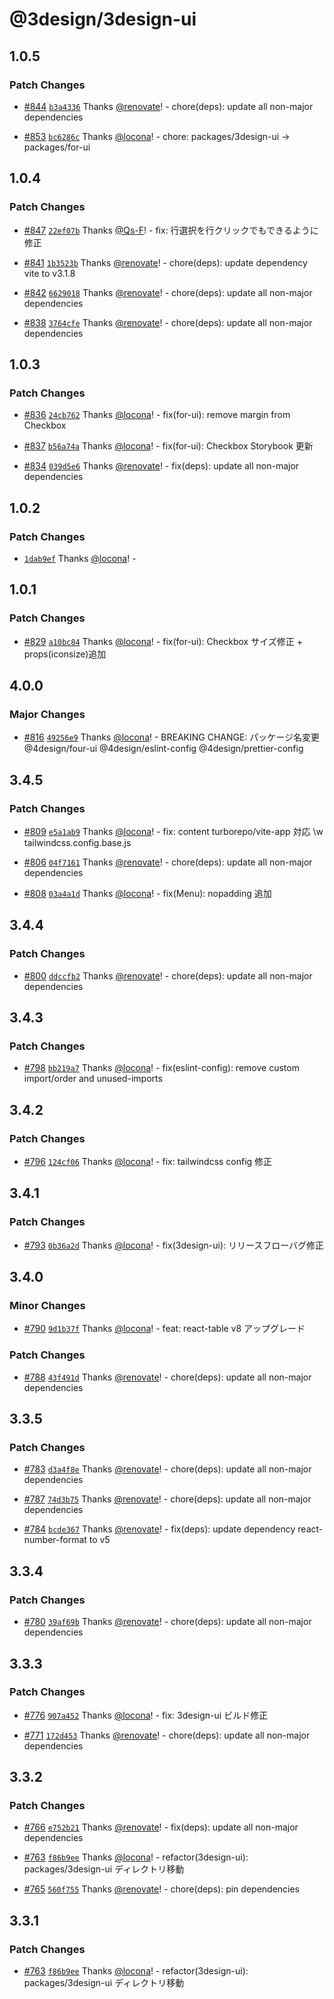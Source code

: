# @3design/3design-ui

## 1.0.5

### Patch Changes

- [#844](https://github.com/4-design/for-ui/pull/844) [`b3a4336`](https://github.com/4-design/for-ui/commit/b3a433647d8bf6c1247a103e198aa5f310da9c5e) Thanks [@renovate](https://github.com/apps/renovate)! - chore(deps): update all non-major dependencies

- [#853](https://github.com/4-design/for-ui/pull/853) [`bc6286c`](https://github.com/4-design/for-ui/commit/bc6286c61409836052b68d55f47f9725917df5ee) Thanks [@locona](https://github.com/locona)! - chore: packages/3design-ui -> packages/for-ui

## 1.0.4

### Patch Changes

- [#847](https://github.com/4-design/for-ui/pull/847) [`22ef07b`](https://github.com/4-design/for-ui/commit/22ef07ba177e855c8f9b5503eef21e1a8f411128) Thanks [@Qs-F](https://github.com/Qs-F)! - fix: 行選択を行クリックでもできるように修正

- [#841](https://github.com/4-design/for-ui/pull/841) [`1b3523b`](https://github.com/4-design/for-ui/commit/1b3523b85d0130c0f15c822b6b74bef4addae7ea) Thanks [@renovate](https://github.com/apps/renovate)! - chore(deps): update dependency vite to v3.1.8

- [#842](https://github.com/4-design/for-ui/pull/842) [`6629018`](https://github.com/4-design/for-ui/commit/662901813553c455986b9f743f9e62b36c51d1d1) Thanks [@renovate](https://github.com/apps/renovate)! - chore(deps): update all non-major dependencies

- [#838](https://github.com/4-design/for-ui/pull/838) [`3764cfe`](https://github.com/4-design/for-ui/commit/3764cfeeeb8d17393cc8ee2f1aa8a7725b5f7046) Thanks [@renovate](https://github.com/apps/renovate)! - chore(deps): update all non-major dependencies

## 1.0.3

### Patch Changes

- [#836](https://github.com/4-design/for-ui/pull/836) [`24cb762`](https://github.com/4-design/for-ui/commit/24cb762564db530b1cce442ea8ac7f9e867e8eb5) Thanks [@locona](https://github.com/locona)! - fix(for-ui): remove margin from Checkbox

- [#837](https://github.com/4-design/for-ui/pull/837) [`b56a74a`](https://github.com/4-design/for-ui/commit/b56a74a73a7defd674e27c5e88c40daa826f24e1) Thanks [@locona](https://github.com/locona)! - fix(for-ui): Checkbox Storybook 更新

- [#834](https://github.com/4-design/for-ui/pull/834) [`039d5e6`](https://github.com/4-design/for-ui/commit/039d5e62d9095cfbaaf4450032cabf99000e016d) Thanks [@renovate](https://github.com/apps/renovate)! - fix(deps): update all non-major dependencies

## 1.0.2

### Patch Changes

- [`1dab9ef`](https://github.com/4-design/for-ui/commit/1dab9efe0094ce912321c549c77741b509ce07b3) Thanks [@locona](https://github.com/locona)! -

## 1.0.1

### Patch Changes

- [#829](https://github.com/4-design/for-ui/pull/829) [`a10bc84`](https://github.com/4-design/for-ui/commit/a10bc84f0b22b75c84f1e21aea8da19d506b5fa7) Thanks [@locona](https://github.com/locona)! - fix(for-ui): Checkbox サイズ修正 + props(iconsize)追加

## 4.0.0

### Major Changes

- [#816](https://github.com/4-design/for-ui/pull/816) [`49256e9`](https://github.com/4-design/for-ui/commit/49256e932b0c5be205ad584496092eaf24e751a8) Thanks [@locona](https://github.com/locona)! - BREAKING CHANGE: パッケージ名変更 @4design/four-ui @4design/eslint-config @4design/prettier-config

## 3.4.5

### Patch Changes

- [#809](https://github.com/3-shake/3design-ui/pull/809) [`e5a1ab9`](https://github.com/3-shake/3design-ui/commit/e5a1ab9a94ad95e7fbbff2f6736caefba1558064) Thanks [@locona](https://github.com/locona)! - fix: content turborepo/vite-app 対応 \w tailwindcss.config.base.js

- [#806](https://github.com/3-shake/3design-ui/pull/806) [`04f7161`](https://github.com/3-shake/3design-ui/commit/04f7161c144e2106f1bf5905d1396d6d7a0dba86) Thanks [@renovate](https://github.com/apps/renovate)! - chore(deps): update all non-major dependencies

- [#808](https://github.com/3-shake/3design-ui/pull/808) [`03a4a1d`](https://github.com/3-shake/3design-ui/commit/03a4a1d40df077d3803438611ef940fd8e63e0e6) Thanks [@locona](https://github.com/locona)! - fix(Menu): nopadding 追加

## 3.4.4

### Patch Changes

- [#800](https://github.com/3-shake/3design-ui/pull/800) [`ddccfb2`](https://github.com/3-shake/3design-ui/commit/ddccfb28e607c9e1d62dab9abcab75ff9925b3d5) Thanks [@renovate](https://github.com/apps/renovate)! - chore(deps): update all non-major dependencies

## 3.4.3

### Patch Changes

- [#798](https://github.com/3-shake/3design-ui/pull/798) [`bb219a7`](https://github.com/3-shake/3design-ui/commit/bb219a704a22efc95ed1ee44b2ea584ccc90f1f8) Thanks [@locona](https://github.com/locona)! - fix(eslint-config): remove custom import/order and unused-imports

## 3.4.2

### Patch Changes

- [#796](https://github.com/3-shake/3design-ui/pull/796) [`124cf06`](https://github.com/3-shake/3design-ui/commit/124cf06b655dbe48071df8d8cc81e84bebaa76e9) Thanks [@locona](https://github.com/locona)! - fix: tailwindcss config 修正

## 3.4.1

### Patch Changes

- [#793](https://github.com/3-shake/3design-ui/pull/793) [`0b36a2d`](https://github.com/3-shake/3design-ui/commit/0b36a2de59fe28df4d4aa6da883f3d9dd5ac1916) Thanks [@locona](https://github.com/locona)! - fix(3design-ui): リリースフローバグ修正

## 3.4.0

### Minor Changes

- [#790](https://github.com/3-shake/3design-ui/pull/790) [`9d1b37f`](https://github.com/3-shake/3design-ui/commit/9d1b37f2c1c2e84d0121ee3e2a017fc990ad2a68) Thanks [@locona](https://github.com/locona)! - feat: react-table v8 アップグレード

### Patch Changes

- [#788](https://github.com/3-shake/3design-ui/pull/788) [`43f491d`](https://github.com/3-shake/3design-ui/commit/43f491dca14bc3902f003411d3c2045271aade2f) Thanks [@renovate](https://github.com/apps/renovate)! - chore(deps): update all non-major dependencies

## 3.3.5

### Patch Changes

- [#783](https://github.com/3-shake/3design-ui/pull/783) [`d3a4f8e`](https://github.com/3-shake/3design-ui/commit/d3a4f8eeb886a8b56a02f1c26c18ea721dfe5d6d) Thanks [@renovate](https://github.com/apps/renovate)! - chore(deps): update all non-major dependencies

- [#787](https://github.com/3-shake/3design-ui/pull/787) [`74d3b75`](https://github.com/3-shake/3design-ui/commit/74d3b75949dc72750c5e9cda28c6a25d5dc2197c) Thanks [@renovate](https://github.com/apps/renovate)! - chore(deps): update all non-major dependencies

- [#784](https://github.com/3-shake/3design-ui/pull/784) [`bcde367`](https://github.com/3-shake/3design-ui/commit/bcde36759925eca90641e89c1e17a853487c8d4c) Thanks [@renovate](https://github.com/apps/renovate)! - fix(deps): update dependency react-number-format to v5

## 3.3.4

### Patch Changes

- [#780](https://github.com/3-shake/3design-ui/pull/780) [`39af69b`](https://github.com/3-shake/3design-ui/commit/39af69b4589e8e981af932c39a6c7b5907084b07) Thanks [@renovate](https://github.com/apps/renovate)! - chore(deps): update all non-major dependencies

## 3.3.3

### Patch Changes

- [#776](https://github.com/3-shake/3design-ui/pull/776) [`907a452`](https://github.com/3-shake/3design-ui/commit/907a4525a97456fe64b4733d8fbd9404309d46ef) Thanks [@locona](https://github.com/locona)! - fix: 3design-ui ビルド修正

- [#771](https://github.com/3-shake/3design-ui/pull/771) [`172d453`](https://github.com/3-shake/3design-ui/commit/172d453d10db4d4ec7278a32729b28c94bd821f6) Thanks [@renovate](https://github.com/apps/renovate)! - chore(deps): update all non-major dependencies

## 3.3.2

### Patch Changes

- [#766](https://github.com/3-shake/3design-ui/pull/766) [`e752b21`](https://github.com/3-shake/3design-ui/commit/e752b21879f941ffc00a6356785fd74f47d2bbbd) Thanks [@renovate](https://github.com/apps/renovate)! - fix(deps): update all non-major dependencies

- [#763](https://github.com/3-shake/3design-ui/pull/763) [`f86b9ee`](https://github.com/3-shake/3design-ui/commit/f86b9eef3296faadfaafcadae356e43b79e808b4) Thanks [@locona](https://github.com/locona)! - refactor(3design-ui): packages/3design-ui ディレクトリ移動

- [#765](https://github.com/3-shake/3design-ui/pull/765) [`560f755`](https://github.com/3-shake/3design-ui/commit/560f7556cd9319df7673b7b991c8e0a85e9012cb) Thanks [@renovate](https://github.com/apps/renovate)! - chore(deps): pin dependencies

## 3.3.1

### Patch Changes

- [#763](https://github.com/3-shake/3design-ui/pull/763) [`f86b9ee`](https://github.com/3-shake/3design-ui/commit/f86b9eef3296faadfaafcadae356e43b79e808b4) Thanks [@locona](https://github.com/locona)! - refactor(3design-ui): packages/3design-ui ディレクトリ移動
